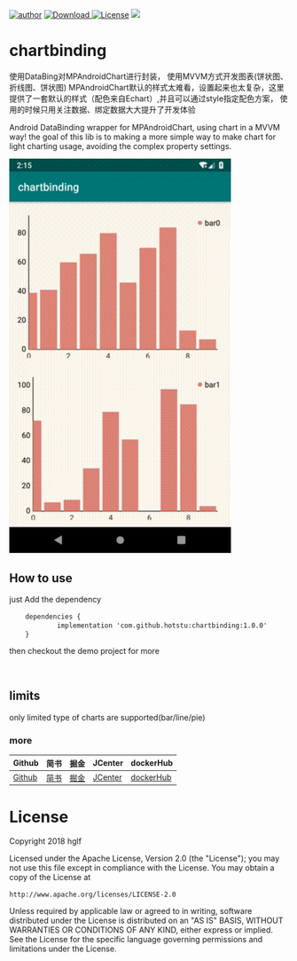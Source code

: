 [![author](https://img.shields.io/badge/author-hglf-blue.svg)](https://github.com/hotstu)
[![Download](https://api.bintray.com/packages/hglf/maven/hof/images/download.svg) ](https://bintray.com/hglf/maven/chartbinding/_latestVersion)
[![License](https://img.shields.io/badge/License-Apache%202.0-blue.svg)](https://opensource.org/licenses/Apache-2.0)
[![](https://jitpack.io/v/hotstu/chartbinding.svg)](https://jitpack.io/#hotstu/chartbinding)

chartbinding
=============
使用DataBing对MPAndroidChart进行封装， 使用MVVM方式开发图表(饼状图、折线图、饼状图)
MPAndroidChart默认的样式太难看，设置起来也太复杂，这里提供了一套默认的样式（配色来自Echart）,并且可以通过style指定配色方案，
使用的时候只用关注数据、绑定数据大大提升了开发体验

Android DataBinding wrapper for MPAndroidChart, using chart in a MVVM way!
the goal of this lib is to making a more simple way to make chart for light charting usage,
avoiding the complex property settings.

<img src="./preview/1.gif" width="400">

## How to use

just Add the dependency
```
	dependencies {
	        implementation 'com.github.hotstu:chartbinding:1.0.0'
	}

```
then checkout the demo project for more

<br/>

## limits

only limited type of charts are supported(bar/line/pie)

### more

|Github|简书| 掘金|JCenter | dockerHub|
| -------------| ------------- |------------- |------------- |------------- |
| [Github](https://github.com/hotstu)| [简书](https://www.jianshu.com/u/ca2207af2001) | [掘金](https://juejin.im/user/5bee320651882516be2ebbfe) |[JCenter ](https://bintray.com/hglf/maven)      | [dockerHub](https://hub.docker.com/u/hglf)|
# License

Copyright 2018 hglf

Licensed under the Apache License, Version 2.0 (the "License");
you may not use this file except in compliance with the License.
You may obtain a copy of the License at

    http://www.apache.org/licenses/LICENSE-2.0

Unless required by applicable law or agreed to in writing, software
distributed under the License is distributed on an "AS IS" BASIS,
WITHOUT WARRANTIES OR CONDITIONS OF ANY KIND, either express or implied.
See the License for the specific language governing permissions and
limitations under the License.

<br/>
